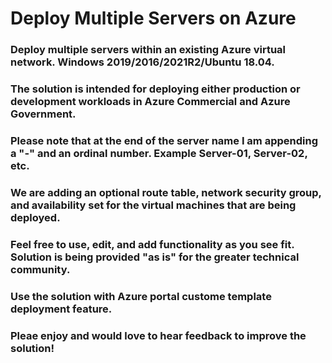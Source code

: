 # Deploy Multiple Servers on Azure
### Deploy multiple servers within an existing Azure virtual network. Windows 2019/2016/2021R2/Ubuntu 18.04.
### The solution is intended for deploying either production or development workloads in Azure Commercial and Azure Government.
### Please note that at the end of the server name I am appending a "-" and an ordinal number. Example Server-01, Server-02, etc.
### We are adding an optional route table, network security group, and availability set for the virtual machines that are being deployed. 
### Feel free to use, edit, and add functionality as you see fit. Solution is being provided "as is" for the greater technical community. 
### Use the solution with Azure portal custome template deployment feature.
### Pleae enjoy and would love to hear feedback to improve the solution! 
